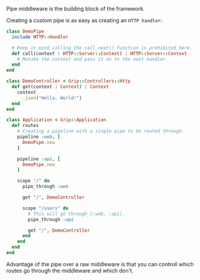 Pipe middleware is the building block of the framework.

Creating a custom pipe is as easy as creating an `HTTP handler`:

```ruby
class DemoPipe
  include HTTP::Handler

  # Keep in mind calling the call_next() function is prohibited here.
  def call(context : HTTP::Server::Context) : HTTP::Server::Context
    # Mutate the context and pass it on to the next handler.
  end
end

class DemoController < Grip::Controllers::Http
  def get(context : Context) : Context
    context
      .json("Hello, World!")
  end
end

class Application < Grip::Application
  def routes
    # Creating a pipeline with a single pipe to be routed through.
    pipeline :web, [
      DemoPipe.new
    ]

    pipeline :api, [
      DemoPipe.new
    ]

    scope "/" do
      pipe_through :web

      get "/", DemoController

      scope "/users" do
        # This will go through [:web, :api].
        pipe_through :api

        get "/", DemoController
      end
    end
  end
end
```

Advantage of the pipe over a raw middleware is that you can controll which routes go through the middleware and which don't.

